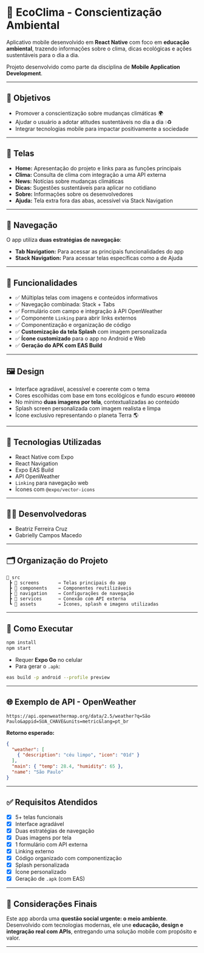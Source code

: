 # 🌱 EcoClima - Conscientização Ambiental

Aplicativo mobile desenvolvido em **React Native** com foco em **educação ambiental**, trazendo informações sobre o clima, dicas ecológicas e ações sustentáveis para o dia a dia.

Projeto desenvolvido como parte da disciplina de **Mobile Application Development**.

---

## 🎯 Objetivos

- Promover a conscientização sobre mudanças climáticas 🌍  
- Ajudar o usuário a adotar atitudes sustentáveis no dia a dia 💧♻️  
- Integrar tecnologias mobile para impactar positivamente a sociedade

---

## 📱 Telas

- **Home:** Apresentação do projeto e links para as funções principais  
- **Clima:** Consulta de clima com integração a uma API externa  
- **News:** Notícias sobre mudanças climáticas  
- **Dicas:** Sugestões sustentáveis para aplicar no cotidiano  
- **Sobre:** Informações sobre os desenvolvedores  
- **Ajuda:** Tela extra fora das abas, acessível via Stack Navigation  

---

## 🧭 Navegação

O app utiliza **duas estratégias de navegação**:

- **Tab Navigation:** Para acessar as principais funcionalidades do app  
- **Stack Navigation:** Para acessar telas específicas como a de Ajuda

---

## 🧩 Funcionalidades

- ✅ Múltiplas telas com imagens e conteúdos informativos  
- ✅ Navegação combinada: Stack + Tabs  
- ✅ Formulário com campo e integração à API OpenWeather  
- ✅ Componente `Linking` para abrir links externos  
- ✅ Componentização e organização de código  
- ✅ **Customização da tela Splash** com imagem personalizada  
- ✅ **Ícone customizado** para o app no Android e Web  
- ✅ **Geração do APK com EAS Build**

---

## 🖼️ Design

- Interface agradável, acessível e coerente com o tema  
- Cores escolhidas com base em tons ecológicos e fundo escuro `#000000`  
- No mínimo **duas imagens por tela**, contextualizadas ao conteúdo  
- Splash screen personalizada com imagem realista e limpa  
- Ícone exclusivo representando o planeta Terra 🌎

---

## 🔗 Tecnologias Utilizadas

- React Native com Expo  
- React Navigation  
- Expo EAS Build  
- API OpenWeather  
- `Linking` para navegação web  
- Ícones com `@expo/vector-icons`

---

## 👩‍💻 Desenvolvedoras

- Beatriz Ferreira Cruz  
- Gabrielly Campos Macedo

---

## 🗂️ Organização do Projeto

```
📁 src
 ┣ 📁 screens       → Telas principais do app
 ┣ 📁 components    → Componentes reutilizáveis
 ┣ 📁 navigation    → Configurações de navegação
 ┣ 📁 services      → Conexão com API externa
 ┗ 📁 assets        → Ícones, splash e imagens utilizadas
```

---

## 🚀 Como Executar

```bash
npm install
npm start
```

- Requer **Expo Go** no celular  
- Para gerar o `.apk`:  
```bash
eas build -p android --profile preview
```

---

## 🌐 Exemplo de API - OpenWeather

```http
https://api.openweathermap.org/data/2.5/weather?q=São Paulo&appid=SUA_CHAVE&units=metric&lang=pt_br
```

**Retorno esperado:**
```json
{
  "weather": [
    { "description": "céu limpo", "icon": "01d" }
  ],
  "main": { "temp": 28.4, "humidity": 65 },
  "name": "São Paulo"
}
```

---

## ✅ Requisitos Atendidos

- [x] 5+ telas funcionais  
- [x] Interface agradável  
- [x] Duas estratégias de navegação  
- [x] Duas imagens por tela  
- [x] 1 formulário com API externa  
- [x] Linking externo  
- [x] Código organizado com componentização  
- [x] Splash personalizada  
- [x] Ícone personalizado  
- [x] Geração de `.apk` (com EAS)

---

## 📝 Considerações Finais

Este app aborda uma **questão social urgente: o meio ambiente**. Desenvolvido com tecnologias modernas, ele une **educação, design e integração real com APIs**, entregando uma solução mobile com propósito e valor.

---

